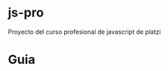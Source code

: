 # js-pro
 Proyecto del curso profesional de javascript de platzi

# Guia

## <script async src="...">
este async permite cargar de forma paralela el script sin detener el procesamiento del DOM

## <script defer src="...">
carga el script al final del procesamiento del html